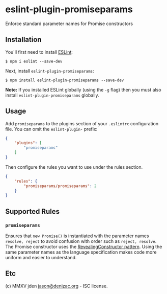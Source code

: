 # eslint-plugin-promiseparams

Enforce standard parameter names for Promise constructors

## Installation

You'll first need to install [ESLint](http://eslint.org):

```
$ npm i eslint --save-dev
```

Next, install `eslint-plugin-promiseparams`:

```
$ npm install eslint-plugin-promiseparams --save-dev
```

**Note:** If you installed ESLint globally (using the `-g` flag) then you must also install `eslint-plugin-promiseparams` globally.

## Usage

Add `promiseparams` to the plugins section of your `.eslintrc` configuration file. You can omit the `eslint-plugin-` prefix:

```json
{
    "plugins": [
        "promiseparams"
    ]
}
```


Then configure the rules you want to use under the rules section.

```json
{
    "rules": {
        "promiseparams/promiseparams": 2
    }
}
```

## Supported Rules

### `promiseparams`
Ensures that `new Promise()` is instantiated with the parameter names `resolve, reject` to avoid confusion with order such as `reject, resolve`. The Promise constructor uses the [RevealingConstructor pattern](https://blog.domenic.me/the-revealing-constructor-pattern/). Using the same parameter names as the language specification makes code more uniform and easier to understand.

## Etc
(c) MMXV jden <jason@denizac.org> - ISC license.




